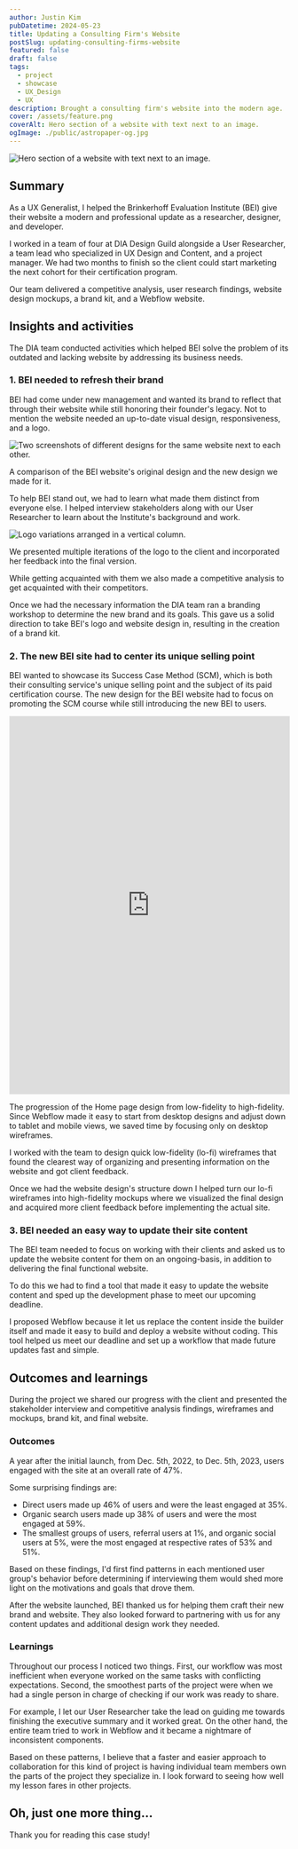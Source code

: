 ```yaml
---
author: Justin Kim
pubDatetime: 2024-05-23
title: Updating a Consulting Firm's Website
postSlug: updating-consulting-firms-website
featured: false
draft: false
tags:
  - project
  - showcase
  - UX_Design
  - UX
description: Brought a consulting firm's website into the modern age.
cover: /assets/feature.png
coverAlt: Hero section of a website with text next to an image.
ogImage: ./public/astropaper-og.jpg
---
```


![Hero section of a website with text next to an image.](@assets/images/firm-redesign/feature.png)

## Summary

As a UX Generalist, I helped the Brinkerhoff Evaluation Institute (BEI) give their website a modern and professional update as a researcher, designer, and developer.

I worked in a team of four at DIA Design Guild alongside a User Researcher, a team lead who specialized in UX Design and Content, and a project manager. We had two months to finish so the client could start marketing the next cohort for their certification program.

Our team delivered a competitive analysis, user research findings, website design mockups, a brand kit, and a Webflow website.

## Insights and activities

The DIA team conducted activities which helped BEI solve the problem of its outdated and lacking website by addressing its business needs.

### 1. BEI needed to refresh their brand

BEI had come under new management and wanted its brand to reflect that through their website while still honoring their founder's legacy. Not to mention the website needed an up-to-date visual design, responsiveness, and a logo.

![Two screenshots of different designs for the same website next to each other.](@assets/images/firm-redesign/old-vs-new-website.png)

<p class="text-[--color-card-muted] text-center pt-0 mt-0 text-xs">A comparison of the BEI website's original design and the new design we made for it.</p>

To help BEI stand out, we had to learn what made them distinct from everyone else. I helped interview stakeholders along with our User Researcher to learn about the Institute's background and work.

![Logo variations arranged in a vertical column.](@assets/images/firm-redesign/all-logos.png)

<p class="text-[--color-card-muted] text-center pt-0 mt-0 text-xs">We presented multiple iterations of the logo to the client and incorporated her feedback into the final version.</p>

While getting acquainted with them we also made a competitive analysis to get acquainted with their competitors.

Once we had the necessary information the DIA team ran a branding workshop to determine the new brand and its goals. This gave us a solid direction to take BEI's logo and website design in, resulting in the creation of a brand kit.

### 2. The new BEI site had to center its unique selling point

BEI wanted to showcase its Success Case Method (SCM), which is both their consulting service's unique selling point and the subject of its paid certification course. The new design for the BEI website had to focus on promoting the SCM course while still introducing the new BEI to users.

<p><iframe style="border: 1px solid rgba(0, 0, 0, 0.1);" width="100%" height="680" src="https://www.figma.com/embed?embed_host=share&url=https%3A%2F%2Fwww.figma.com%2Fdesign%2FIeOf313jTB6jkBVL6OV4QX%2FBEI-Wireframes-Example%3Fnode-id%3D0-1%26t%3DytKAnbdVQz0icoft-1" allowfullscreen></iframe></p>

<p class="text-[--color-card-muted] text-center pt-0 mt-0 text-xs">The progression of the Home page design from low-fidelity to high-fidelity. Since Webflow made it easy to start from desktop designs and adjust down to tablet and mobile views, we saved time by focusing only on desktop wireframes.</p>

I worked with the team to design quick low-fidelity (lo-fi) wireframes that found the clearest way of organizing and presenting information on the website and got client feedback.

Once we had the website design's structure down I helped turn our lo-fi wireframes into high-fidelity mockups where we visualized the final design and acquired more client feedback before implementing the actual site.

### 3. BEI needed an easy way to update their site content

The BEI team needed to focus on working with their clients and asked us to update the website content for them on an ongoing-basis, in addition to delivering the final functional website.

To do this we had to find a tool that made it easy to update the website content and sped up the development phase to meet our upcoming deadline.

I proposed Webflow because it let us replace the content inside the builder itself and made it easy to build and deploy a website without coding. This tool helped us meet our deadline and set up a workflow that made future updates fast and simple.

## Outcomes and learnings

During the project we shared our progress with the client and presented the stakeholder interview and competitive analysis findings, wireframes and mockups, brand kit, and final website.

### Outcomes

A year after the initial launch, from Dec. 5th, 2022, to Dec. 5th, 2023, users engaged with the site at an overall rate of 47%.

Some surprising findings are:

- Direct users made up 46% of users and were the least engaged at 35%.
- Organic search users made up 38% of users and were the most engaged at 59%.
- The smallest groups of users, referral users at 1%, and organic social users at 5%, were the most engaged at respective rates of 53% and 51%.

Based on these findings, I'd first find patterns in each mentioned user group's behavior before determining if interviewing them would shed more light on the motivations and goals that drove them.

After the website launched, BEI thanked us for helping them craft their new brand and website. They also looked forward to partnering with us for any content updates and additional design work they needed.

### Learnings

Throughout our process I noticed two things. First, our workflow was most inefficient when everyone worked on the same tasks with conflicting expectations. Second, the smoothest parts of the project were when we had a single person in charge of checking if our work was ready to share.

For example, I let our User Researcher take the lead on guiding me towards finishing the executive summary and it worked great. On the other hand, the entire team tried to work in Webflow and it became a nightmare of inconsistent components.

Based on these patterns, I believe that a faster and easier approach to collaboration for this kind of project is having individual team members own the parts of the project they specialize in. I look forward to seeing how well my lesson fares in other projects.

## Oh, just one more thing...

Thank you for reading this case study!
